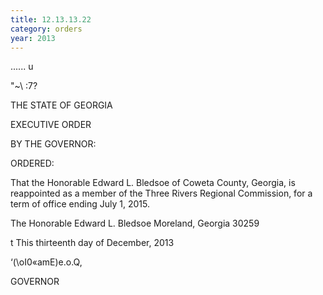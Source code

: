```yaml
---
title: 12.13.13.22
category: orders
year: 2013
---
```

   

...... u

"~\ :7?

THE STATE OF GEORGIA

EXECUTIVE ORDER

BY THE GOVERNOR:

ORDERED:

That the Honorable Edward L. Bledsoe of Coweta County, Georgia,
is reappointed as a member of the Three Rivers Regional
Commission, for a term of office ending July 1, 2015.

The Honorable Edward L. Bledsoe
Moreland, Georgia 30259

t This thirteenth day of December, 2013

‘(\\oI0«amE)e.o.Q,

GOVERNOR

